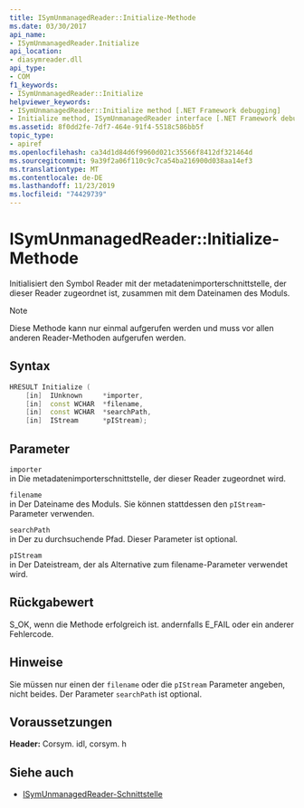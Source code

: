 ```yaml
---
title: ISymUnmanagedReader::Initialize-Methode
ms.date: 03/30/2017
api_name:
- ISymUnmanagedReader.Initialize
api_location:
- diasymreader.dll
api_type:
- COM
f1_keywords:
- ISymUnmanagedReader::Initialize
helpviewer_keywords:
- ISymUnmanagedReader::Initialize method [.NET Framework debugging]
- Initialize method, ISymUnmanagedReader interface [.NET Framework debugging]
ms.assetid: 8f0dd2fe-7df7-464e-91f4-5518c586bb5f
topic_type:
- apiref
ms.openlocfilehash: ca34d1d84d6f9960d021c35566f8412df321464d
ms.sourcegitcommit: 9a39f2a06f110c9c7ca54ba216900d038aa14ef3
ms.translationtype: MT
ms.contentlocale: de-DE
ms.lasthandoff: 11/23/2019
ms.locfileid: "74429739"
---
```

# <a name="isymunmanagedreaderinitialize-method"></a>ISymUnmanagedReader::Initialize-Methode
Initialisiert den Symbol Reader mit der metadatenimporterschnittstelle, der dieser Reader zugeordnet ist, zusammen mit dem Dateinamen des Moduls.  
  
> [!NOTE]
> Diese Methode kann nur einmal aufgerufen werden und muss vor allen anderen Reader-Methoden aufgerufen werden.  
  
## <a name="syntax"></a>Syntax  
  
```cpp  
HRESULT Initialize (  
    [in]  IUnknown     *importer,  
    [in]  const WCHAR  *filename,  
    [in]  const WCHAR  *searchPath,  
    [in]  IStream      *pIStream);  
```  
  
## <a name="parameters"></a>Parameter  
 `importer`  
 in Die metadatenimporterschnittstelle, der dieser Reader zugeordnet wird.  
  
 `filename`  
 in Der Dateiname des Moduls. Sie können stattdessen den `pIStream`-Parameter verwenden.  
  
 `searchPath`  
 in Der zu durchsuchende Pfad. Dieser Parameter ist optional.  
  
 `pIStream`  
 in Der Dateistream, der als Alternative zum filename-Parameter verwendet wird.  
  
## <a name="return-value"></a>Rückgabewert  
 S_OK, wenn die Methode erfolgreich ist. andernfalls E_FAIL oder ein anderer Fehlercode.  
  
## <a name="remarks"></a>Hinweise  
 Sie müssen nur einen der `filename` oder die `pIStream` Parameter angeben, nicht beides. Der Parameter `searchPath` ist optional.  
  
## <a name="requirements"></a>Voraussetzungen  
 **Header:** Corsym. idl, corsym. h  
  
## <a name="see-also"></a>Siehe auch

- [ISymUnmanagedReader-Schnittstelle](../../../../docs/framework/unmanaged-api/diagnostics/isymunmanagedreader-interface.md)
